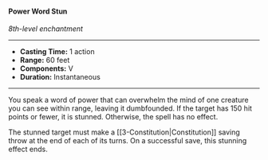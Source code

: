 #### Power Word Stun
*8th-level enchantment*
___
- **Casting Time:** 1 action
- **Range:** 60 feet
- **Components:** V
- **Duration:** Instantaneous
---
You speak a word of power that can overwhelm the mind of one creature you can see within range, leaving it dumbfounded. If the target has 150 hit points or fewer, it is stunned. Otherwise, the spell has no effect.

The stunned target must make a [[3-Constitution|Constitution]] saving throw at the end of each of its turns. On a successful save, this stunning effect ends.
